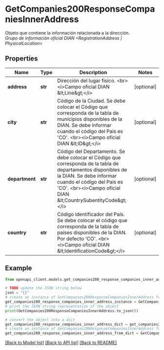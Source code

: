 # GetCompanies200ResponseCompaniesInnerAddress

Objeto que contiene la información relacionada a la dirección. <br><i>Grupo de información oficial DIAN &lt;RegistrationAddress | PhysicalLocation&gt;</i>

## Properties

Name | Type | Description | Notes
------------ | ------------- | ------------- | -------------
**address** | **str** | Dirección del lugar fisico. &lt;br&gt;&lt;i&gt;Campo oficial DIAN &amp;lt;Line&amp;gt;&lt;/i&gt; | [optional] 
**city** | **str** | Código de la Ciudad. Se debe colocar el Código que corresponda de la tabla de municipios disponibles de la DIAN. Se debe informar cuando el código del País es &#39;CO&#39;. &lt;br&gt;&lt;i&gt;Campo oficial DIAN &amp;lt;ID&amp;gt;&lt;/i&gt; | [optional] 
**department** | **str** | Código del Departamento. Se debe colocar el Código que corresponda de la tabla de departamentos disponibles de la DIAN. Se debe informar cuando el código del País es &#39;CO&#39;. &lt;br&gt;&lt;i&gt;Campo oficial DIAN &amp;lt;CountrySubentityCode&amp;gt;&lt;/i&gt; | [optional] 
**country** | **str** | Código identificador del País. Se debe colocar el código que corresponda de la tabla de países disponibles de la DIAN. Por defecto &#39;CO&#39;. &lt;br&gt;&lt;i&gt;Campo oficial DIAN &amp;lt;IdentificationCode&amp;gt;&lt;/i&gt; | [optional] 

## Example

```python
from openapi_client.models.get_companies200_response_companies_inner_address import GetCompanies200ResponseCompaniesInnerAddress

# TODO update the JSON string below
json = "{}"
# create an instance of GetCompanies200ResponseCompaniesInnerAddress from a JSON string
get_companies200_response_companies_inner_address_instance = GetCompanies200ResponseCompaniesInnerAddress.from_json(json)
# print the JSON string representation of the object
print(GetCompanies200ResponseCompaniesInnerAddress.to_json())

# convert the object into a dict
get_companies200_response_companies_inner_address_dict = get_companies200_response_companies_inner_address_instance.to_dict()
# create an instance of GetCompanies200ResponseCompaniesInnerAddress from a dict
get_companies200_response_companies_inner_address_from_dict = GetCompanies200ResponseCompaniesInnerAddress.from_dict(get_companies200_response_companies_inner_address_dict)
```
[[Back to Model list]](../README.md#documentation-for-models) [[Back to API list]](../README.md#documentation-for-api-endpoints) [[Back to README]](../README.md)


